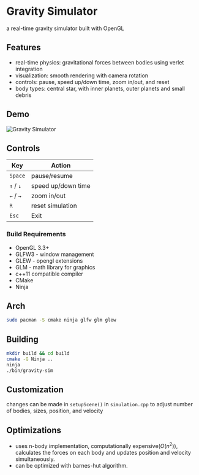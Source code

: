 # Gravity Simulator

a real-time gravity simulator built with OpenGL

## Features
- real-time physics: gravitational forces between bodies using verlet integration
- visualization: smooth rendering with camera rotation
- controls: pause, speed up/down time, zoom in/out, and reset
- body types: central star, with inner planets, outer planets and small debris


## Demo
![Gravity Simulator](./media/sample.gif)


## Controls

| Key | Action |
|-----|--------|
| `Space` | pause/resume |
| `↑` / `↓` | speed up/down time |
| `←` / `→` | zoom in/out |
| `R` | reset simulation |
| `Esc` | Exit |

### Build Requirements

- OpenGL 3.3+
- GLFW3 - window management
- GLEW - opengl extensions
- GLM - math library for graphics
- c++11 compatible compiler
- CMake
- Ninja

## Arch

```bash
sudo pacman -S cmake ninja glfw glm glew
```

## Building

```bash
mkdir build && cd build
cmake -G Ninja ..
ninja
./bin/gravity-sim
```

## Customization

changes can be made in `setupScene()` in `simulation.cpp` to adjust number of bodies, sizes, position, and velocity

## Optimizations
- uses n-body implementation, computationally expensive($O(n^2)$), calculates the forces on each body and updates position and velocity simultaneously.
- can be optimized with barnes-hut algorithm.
